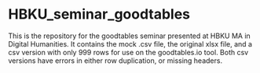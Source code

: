 # HBKU_seminar_goodtables

This is the repository for the goodtables seminar presented at HBKU MA in Digital Humanities. It contains the mock .csv file, the original xlsx file, and a csv version with only 999 rows for use on the goodtables.io tool. Both csv versions have errors in either row duplication, or missing headers.  
